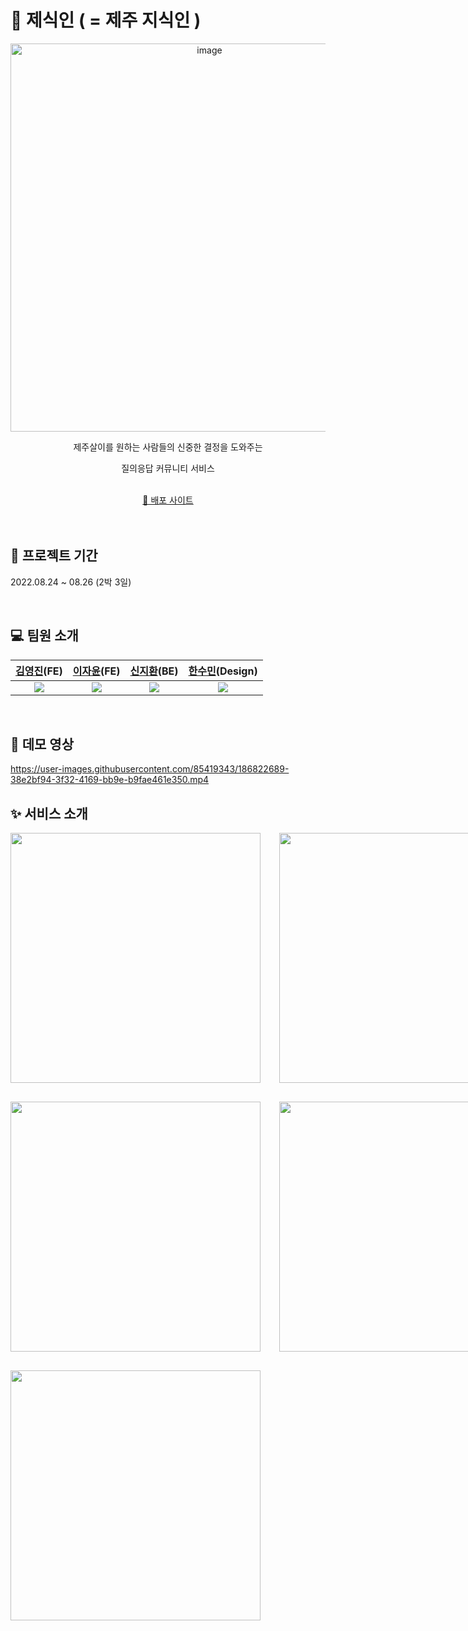 # 🍊 제식인 ( = 제주 지식인 )

<div align="center">
<img width="621" alt="image" src="https://user-images.githubusercontent.com/85419343/186821691-a9216e35-d427-4387-9b95-0295972c94fd.png">
    <p>제주살이를 원하는 사람들의 신중한 결정을 도와주는</p> 
    <p>질의응답 커뮤니티 서비스</p>
    <br />
    <a href="http://www.구름톤.kro.kr">🍊 배포 사이트</a>
</div>

<br />
<br />

## 📅 프로젝트 기간

2022.08.24 ~ 08.26 (2박 3일)

<br />

## 💻 팀원 소개

|   [김영진](https://github.com/jin-Pro)(FE)    |   [이자윤](https://github.com/jaypedia)(FE)   |  [신지환](https://github.com/sgh002400)(BE)   |              [한수민]()(Design)               |
| :-------------------------------------------: | :-------------------------------------------: | :-------------------------------------------: | :-------------------------------------------: |
| <img src="https://i.imgur.com/f4YACN5.png" /> | <img src="https://i.imgur.com/PvuUb04.png" /> | <img src="https://i.imgur.com/OFabSLe.png" /> | <img src="https://i.imgur.com/AvSC2Jl.png" /> |

<br />

## 🎥 데모 영상

https://user-images.githubusercontent.com/85419343/186822689-38e2bf94-3f32-4169-bb9e-b9fae461e350.mp4

## ✨ 서비스 소개

<div style="display:grid; grid-template-columns: repeat(2, 1fr); row-gap: 30px; column-gap:30px;">
    <img src="https://i.imgur.com/ktoqP6R.png" height="400"/>
    <img src="https://i.imgur.com/arQgFYu.png" height="400"/>
    <img src="https://i.imgur.com/6JB0yA0.png" height="400"/>
    <img src="https://i.imgur.com/y7XSOwz.png" height="400"/>
    <img src="https://i.imgur.com/bUCfsf0.png" height="400"/>
</div>
